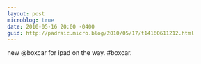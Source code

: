 ```yaml
---
layout: post
microblog: true
date: 2010-05-16 20:00 -0400
guid: http://padraic.micro.blog/2010/05/17/t14160611212.html
---
```

new @boxcar for ipad on the way. #boxcar.

